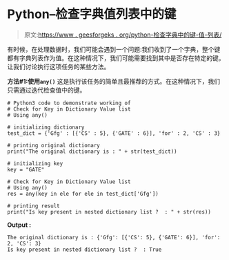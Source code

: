 # Python–检查字典值列表中的键

> 原文:[https://www . geesforgeks . org/python-检查字典中的键-值-列表/](https://www.geeksforgeeks.org/python-check-for-key-in-dictionary-value-list/)

有时候，在处理数据时，我们可能会遇到一个问题:我们收到了一个字典，整个键都有字典列表作为值。在这种情况下，我们可能需要找到其中是否存在特定的键。让我们讨论执行这项任务的某些方法。

**方法#1:使用`any()`**
这是执行该任务的简单且最推荐的方式。在这种情况下，我们只需通过迭代检查值中的键。

```
# Python3 code to demonstrate working of 
# Check for Key in Dictionary Value list
# Using any()

# initializing dictionary 
test_dict = {'Gfg' : [{'CS' : 5}, {'GATE' : 6}], 'for' : 2, 'CS' : 3} 

# printing original dictionary 
print("The original dictionary is : " + str(test_dict)) 

# initializing key
key = "GATE"

# Check for Key in Dictionary Value list
# Using any()
res = any(key in ele for ele in test_dict['Gfg'])

# printing result  
print("Is key present in nested dictionary list ?  : " + str(res)) 
```

**Output :**

```
The original dictionary is : {'Gfg': [{'CS': 5}, {'GATE': 6}], 'for': 2, 'CS': 3}
Is key present in nested dictionary list ?  : True

```